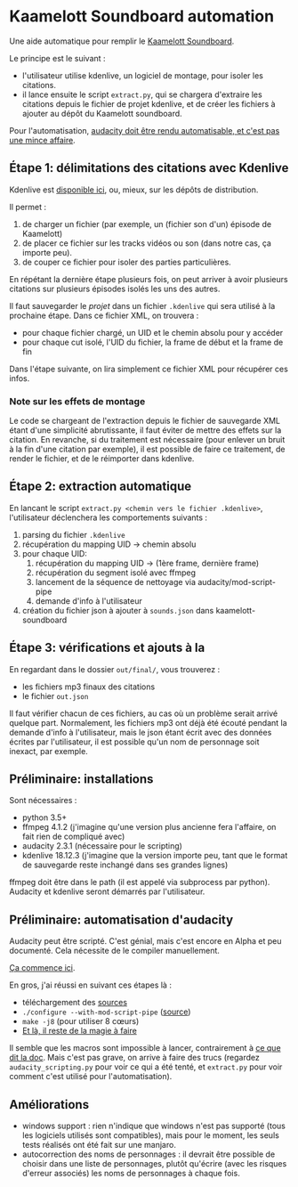 # Kaamelott Soundboard automation
Une aide automatique pour remplir le [Kaamelott Soundboard](https://kaamelott-soundboard.2ec0b4.fr).

Le principe est le suivant :

- l'utilisateur utilise kdenlive, un logiciel de montage, pour isoler les citations.
- il lance ensuite le script `extract.py`, qui se chargera d'extraire les citations depuis le fichier de projet kdenlive, et de créer les fichiers à ajouter au dépôt du Kaamelott soundboard.

Pour l'automatisation, [audacity doit être rendu automatisable, et c'est pas une mince affaire](#Prliminaire-automatisation-daudacity).



## Étape 1: délimitations des citations avec Kdenlive

Kdenlive est [disponible ici](https://kdenlive.org), ou, mieux, sur les dépôts de distribution.

Il permet :

1. de charger un fichier (par exemple, un (fichier son d'un) épisode de Kaamelott)
2. de placer ce fichier sur les tracks vidéos ou son (dans notre cas, ça importe peu).
3. de couper ce fichier pour isoler des parties particulières.

En répétant la dernière étape plusieurs fois, on peut arriver à avoir plusieurs
citations sur plusieurs épisodes isolés les uns des autres.

Il faut sauvegarder le *projet* dans un fichier `.kdenlive` qui sera utilisé à la prochaine étape.
Dans ce fichier XML, on trouvera :

- pour chaque fichier chargé, un UID et le chemin absolu pour y accéder
- pour chaque cut isolé, l'UID du fichier, la frame de début et la frame de fin

Dans l'étape suivante, on lira simplement ce fichier XML pour récupérer ces infos.


### Note sur les effets de montage
Le code se chargeant de l'extraction depuis le fichier de sauvegarde XML étant d'une simplicité abrutissante,
il faut éviter de mettre des effets sur la citation.
En revanche, si du traitement est nécessaire (pour enlever un bruit à la fin d'une citation par exemple),
il est possible de faire ce traitement, de render le fichier, et de le réimporter dans kdenlive.


## Étape 2: extraction automatique
En lancant le script `extract.py <chemin vers le fichier .kdenlive>`, l'utilisateur déclenchera les comportements suivants :

1. parsing du fichier `.kdenlive`
2. récupération du mapping UID -> chemin absolu
3. pour chaque UID:
    1. récupération du mapping UID -> (1ère frame, dernière frame)
    2. récupération du segment isolé avec ffmpeg
    3. lancement de la séquence de nettoyage via audacity/mod-script-pipe
    4. demande d'info à l'utilisateur
4. création du fichier json à ajouter à `sounds.json` dans kaamelott-soundboard


## Étape 3: vérifications et ajouts à la 
En regardant dans le dossier `out/final/`, vous trouverez :

- les fichiers mp3 finaux des citations
- le fichier `out.json`

Il faut vérifier chacun de ces fichiers, au cas où un problème serait arrivé quelque part.
Normalement, les fichiers mp3 ont déjà été écouté pendant la demande d'info à l'utilisateur,
mais le json étant écrit avec des données écrites par l'utilisateur, il est possible qu'un nom de personnage soit inexact, par exemple.



## Préliminaire: installations
Sont nécessaires :

- python 3.5+
- ffmpeg 4.1.2 (j'imagine qu'une version plus ancienne fera l'affaire, on fait rien de compliqué avec)
- audacity 2.3.1 (nécessaire pour le scripting)
- kdenlive 18.12.3 (j'imagine que la version importe peu, tant que le format de sauvegarde reste inchangé dans ses grandes lignes)

ffmpeg doit être dans le path (il est appelé via subprocess par python).
Audacity et kdenlive seront démarrés par l'utilisateur.


## Préliminaire: automatisation d'audacity
Audacity peut être scripté. C'est génial, mais c'est encore en Alpha et peu documenté.
Cela nécessite de le compiler manuellement.

[Ça commence ici](https://manual.audacityteam.org/man/scripting.html#Getting_Started).

En gros, j'ai réussi en suivant ces étapes là :

- téléchargement des [sources](https://github.com/audacity/audacity)
- `./configure --with-mod-script-pipe`  ([source](https://forum.audacityteam.org/viewtopic.php?t=101964))
- `make -j8` (pour utiliser 8 cœurs)
- [Et là, il reste de la magie à faire](https://forum.audacityteam.org/viewtopic.php?p=356758&sid=7177799cbe9480b85a0d5953d09a2eba#p356758)

Il semble que les macros sont impossible à lancer, contrairement à [ce que dit la doc](https://manual.audacityteam.org/man/scripting_reference.html).
Mais c'est pas grave, on arrive à faire des trucs (regardez `audacity_scripting.py` pour voir ce qui a été tenté, et `extract.py` pour voir comment c'est utilisé pour l'automatisation).




## Améliorations

- windows support : rien n'indique que windows n'est pas supporté (tous les logiciels utilisés sont compatibles), mais pour le moment, les seuls tests réalisés ont été fait sur une manjaro.
- autocorrection des noms de personnages : il devrait être possible de choisir dans une liste de personnages, plutôt qu'écrire (avec les risques d'erreur associés) les noms de personnages à chaque fois.
